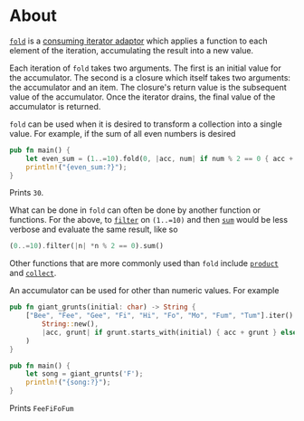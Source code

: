 # About

[`fold`][fold] is a [consuming iterator adaptor][consuming iterator adaptor] which applies a function to each element of the iteration, accumulating
the result into a new value.

Each iteration of `fold` takes two arguments. The first is an initial value for the accumulator. The second is a closure which itself takes
two arguments: the accumulator and an item. The closure's return value is the subsequent value of the accumulator.
Once the iterator drains, the final value of the accumulator is returned.

`fold` can be used when it is desired to transform a collection into a single value. For example, if the sum of all even numbers is desired

```rust
pub fn main() {
    let even_sum = (1..=10).fold(0, |acc, num| if num % 2 == 0 { acc + num } else { acc });
    println!("{even_sum:?}");
}
```

Prints `30`.

What can be done in `fold` can often be done by another function or functions. For the above, to [`filter`][filter] on `(1..=10)` and then [`sum`][sum] would
be less verbose and evaluate the same result, like so

```rust
(0..=10).filter(|n| *n % 2 == 0).sum()
```

Other functions that are more commonly used than `fold` include [`product`][product] and [`collect`][collect].

An accumulator can be used for other than numeric values. For example

```rust
pub fn giant_grunts(initial: char) -> String {
    ["Bee", "Fee", "Gee", "Fi", "Hi", "Fo", "Mo", "Fum", "Tum"].iter().fold(
        String::new(),
        |acc, grunt| if grunt.starts_with(initial) { acc + grunt } else { acc },
    )
}

pub fn main() {
    let song = giant_grunts('F');
    println!("{song:?}");
}
```

Prints `FeeFiFoFum`

[fold]: https://doc.rust-lang.org/beta/std/iter/trait.Iterator.html#method.fold
[consuming iterator adaptor]: https://doc.rust-lang.org/book/ch13-02-iterators.html#methods-that-consume-the-iterator
[filter]: https://doc.rust-lang.org/std/iter/trait.Iterator.html#method.filter
[sum]: https://doc.rust-lang.org/std/iter/trait.Iterator.html#method.sum
[product]: https://doc.rust-lang.org/std/iter/trait.Iterator.html#method.product
[collect]: https://doc.rust-lang.org/std/iter/trait.Iterator.html#method.collect
